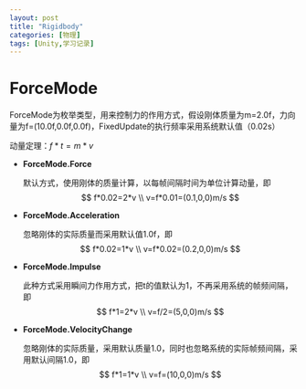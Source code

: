 ```yaml
---
layout: post
title: "Rigidbody"
categories: [物理]
tags: [Unity,学习记录]
---
```


# ForceMode

ForceMode为枚举类型，用来控制力的作用方式，假设刚体质量为m=2.0f，力向量为f=(10.0f,0.0f,0.0f)，FixedUpdate的执行频率采用系统默认值（0.02s）

动量定理：$f*t=m*v$

- **ForceMode.Force**

  默认方式，使用刚体的质量计算，以每帧间隔时间为单位计算动量，即
  $$
  f*0.02=2*v \\
  v=f*0.01=(0.1,0,0)m/s
  $$

- **ForceMode.Acceleration**

  忽略刚体的实际质量而采用默认值1.0f，即
  $$
  f*0.02=1*v \\
  v=f*0.02=(0.2,0,0)m/s
  $$

- **ForceMode.Impulse**

  此种方式采用瞬间力作用方式，把t的值默认为1，不再采用系统的帧频间隔，即
  $$
  f*1=2*v \\
  v=f/2=(5,0,0)m/s
  $$

- **ForceMode.VelocityChange**

  忽略刚体的实际质量，采用默认质量1.0，同时也忽略系统的实际帧频间隔，采用默认间隔1.0，即
  $$
  f*1=1*v \\
  v=f=(10,0,0)m/s
  $$
